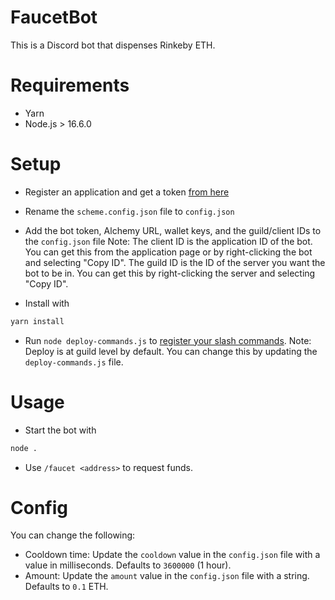 # FaucetBot
This is a Discord bot that dispenses Rinkeby ETH. 

# Requirements
* Yarn
* Node.js > 16.6.0

# Setup
* Register an application and get a token [from here](https://discord.com/developers/applications)
* Rename the `scheme.config.json` file to `config.json`
* Add the bot token, Alchemy URL, wallet keys, and the guild/client IDs to the `config.json` file 
Note: The client ID is the application ID of the bot. You can get this from the application page or by right-clicking the bot and selecting "Copy ID". 
The guild ID is the ID of the server you want the bot to be in. You can get this by right-clicking the server and selecting "Copy ID".

* Install with
```bash
yarn install
```
* Run `node deploy-commands.js` to [register your slash commands](https://discordjs.guide/interactions/registering-slash-commands.html#guild-commands).
Note: Deploy is at guild level by default. You can change this by updating the `deploy-commands.js` file. 
# Usage
* Start the bot with
```bash
node .
```
* Use `/faucet <address>` to request funds.

# Config
You can change the following: 
* Cooldown time: Update the `cooldown` value in the `config.json` file with a value in milliseconds. Defaults to `3600000` (1 hour).
* Amount: Update the `amount` value in the `config.json` file with a string. Defaults to `0.1` ETH.